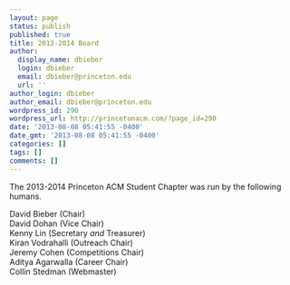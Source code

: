 ```yaml
---
layout: page
status: publish
published: true
title: 2013-2014 Board
author:
  display_name: dbieber
  login: dbieber
  email: dbieber@princeton.edu
  url: ''
author_login: dbieber
author_email: dbieber@princeton.edu
wordpress_id: 290
wordpress_url: http://princetonacm.com/?page_id=290
date: '2013-08-08 05:41:55 -0400'
date_gmt: '2013-08-08 05:41:55 -0400'
categories: []
tags: []
comments: []
---
```

<p>The 2013-2014 Princeton ACM Student Chapter was run by the following humans.</p>
<p>David Bieber (Chair)<br />
David Dohan (Vice Chair)<br />
Kenny Lin (Secretary <em>and</em> Treasurer)<br />
Kiran Vodrahalli (Outreach Chair)<br />
Jeremy Cohen (Competitions Chair)<br />
Aditya Agarwalla (Career Chair)<br />
Collin Stedman (Webmaster)</p>
